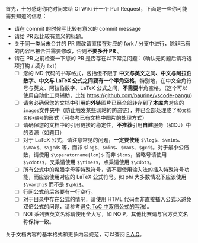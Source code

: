 首先，十分感谢你花时间来给 OI Wiki 开一个 Pull Request，下面是一些你可能需要知道的信息：

- 请在 commit 的时候写比较有意义的 commit message
- 请给 PR 起比较有意义的标题。       
- 关于同一类尚未合并的 PR 修改请直接在对应的 fork / 分支中进行，除非已有的内容已被合并需要修改，否则**不要多开 PR** 。
- 请在 PR 之前检查一下您的 PR 是否存在以下常见问题：（确认无问题后请将选项打钩 / 填为 `[x]`）
   * [ ] 您的 MD 代码的书写格式，包括但不限于 **中文与英文之间、中文与阿拉伯数字、中文与 LaTeX 公式之间要有一个半角空格**，特别地，在中文全角符号与英文、阿拉伯数字、LaTeX 公式之间，**不需要**半角空格。（这个可以使用自动化工具辅助，比如 https://github.com/baurine/vscode-pangu)  
   * [ ] 请务必确保您的文档中引用的**外链**图片已经全部转存到了**本库内**对应的`images`文件夹中（防止触发某些网站的防盗链），并已全部处理成了`MD文档名称+编号`的形式（可参考已有文档中图片的处理方式）  
   * [ ] 请确保您的文档中的引用链接的稳定性，**不推荐**引用**自建**服务（如OJ）中的资源（如题目）
   * [ ] 对于 LaTeX 公式，请注意常见的问题，**一定要使用** `$\log$`、`$\min$`、`$\max$`、`$\gcd$` 等，而非 `$log$`、`$min$`、`$max$`、`$gcd$`。对于最小公倍数，请使用 `$\operatorname{lcm}$` 而非 `$lcm$`，省略号请使用 `$\cdots$`，叉乘请使用 `$\times$`，点乘请使用 `$\cdot$`。
   * [ ] 所有公式中的希腊字母等特殊符号，请不要使用输入法的插入特殊符号功能，而应该使用对应的 LaTeX 公式符号。如 phi 大多数情况下应该使用 `$\varphi$` 而不是 `$\phi$`。
   * [ ] 行间公式前后各要有一行空行。
   * [ ] 对于目录中存在公式的情况，请使用 HTML 代码而非直接插入公式以避免双倍公式的问题，请参考[避免 ToC 中双倍公式的写法](https://oi-wiki.org/intro/faq/#_13))。
   * [ ] NOI 系列赛英文名称请使用全大写，如 NOIP，其他比赛请与官方英文名称保持一致。

关于文档内容的基本格式和更多内容规范，可以查阅 [F.A.Q](https://oi-wiki.org/intro/faq/#_4)。
